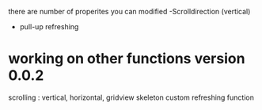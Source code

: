 there are number of properites you can modified
 -Scrolldirection (vertical)
 - pull-up refreshing 


# working on other functions version 0.0.2

 scrolling : vertical, horizontal, gridview
 skeleton 
 custom refreshing function
 
